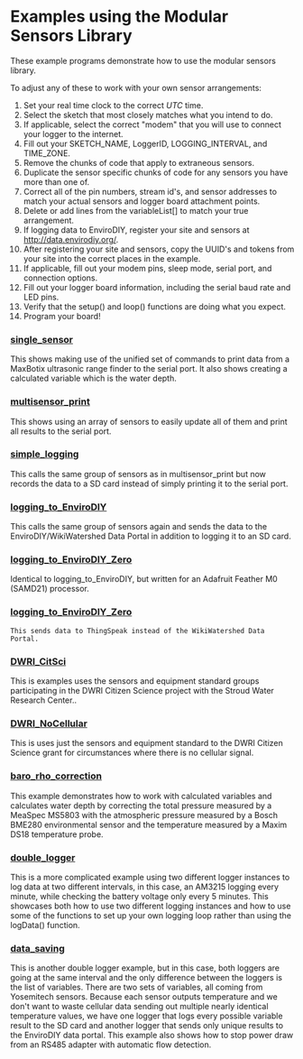 # Examples using the Modular Sensors Library

These example programs demonstrate how to  use the modular sensors library.

To adjust any of these to work with your own sensor arrangements:
1. Set your real time clock to the correct _UTC_ time.
2. Select the sketch that most closely matches what you intend to do.
3. If applicable, select the correct "modem" that you will use to connect your logger to the internet.
4. Fill out your SKETCH_NAME, LoggerID, LOGGING_INTERVAL, and TIME_ZONE.
5. Remove the chunks of code that apply to extraneous sensors.
6. Duplicate the sensor specific chunks of code for any sensors you have more than one of.
7. Correct all of the pin numbers, stream id's, and sensor addresses to match your actual sensors and logger board attachment points.
8. Delete or add lines from the variableList[] to match your true arrangement.
9. If logging data to EnviroDIY, register your site and sensors at http://data.envirodiy.org/.
10. After registering your site and sensors, copy the UUID's and tokens from your site into the correct places in the example.
11. If applicable, fill out your modem pins, sleep mode, serial port, and connection options.
12. Fill out your logger board information, including the serial baud rate and LED pins.
13. Verify that the setup() and loop() functions are doing what you expect.
14. Program your board!

### [single_sensor](https://github.com/EnviroDIY/ModularSensors/tree/master/examples/single_sensor)

This shows making use of the unified set of commands to print data from a MaxBotix ultrasonic range finder to the serial port.  It also shows creating a calculated variable which is the water depth.


### [multisensor_print](https://github.com/EnviroDIY/ModularSensors/tree/master/examples/multisensor_print)

This shows using an array of sensors to easily update all of them and print all results to the serial port.


### [simple_logging](https://github.com/EnviroDIY/ModularSensors/tree/master/examples/simple_logging)

This calls the same group of sensors as in multisensor_print but now records the data to a SD card instead of simply printing it to the serial port.


### [logging_to_EnviroDIY](https://github.com/EnviroDIY/ModularSensors/tree/master/examples/logging_to_EnviroDIY)

This calls the same group of sensors again and sends the data to the EnviroDIY/WikiWatershed Data Portal in addition to logging it to an SD card.


### [logging_to_EnviroDIY_Zero](https://github.com/EnviroDIY/ModularSensors/tree/master/examples/logging_to_EnviroDIY_Zero)

Identical to logging_to_EnviroDIY, but written for an Adafruit Feather M0 (SAMD21) processor.


### [logging_to_EnviroDIY_Zero](https://github.com/EnviroDIY/ModularSensors/tree/master/examples/logging_to_ThingSpeak)
    This sends data to ThingSpeak instead of the WikiWatershed Data Portal.


### [DWRI_CitSci](https://github.com/EnviroDIY/ModularSensors/tree/master/examples/)

This is examples uses the sensors and equipment standard groups participating in the DWRI Citizen Science project with the Stroud Water Research Center..


### [DWRI_NoCellular](https://github.com/EnviroDIY/ModularSensors/tree/master/examples/DWRI_NoCellular)

This is uses just the sensors and equipment standard to the DWRI Citizen Science grant for circumstances where there is no cellular signal.


### [baro_rho_correction](https://github.com/EnviroDIY/ModularSensors/tree/master/examples/baro_rho_correction)

This example demonstrates how to work with calculated variables and calculates water depth by correcting the total pressure measured by a MeaSpec MS5803 with the atmospheric pressure measured by a Bosch BME280 environmental sensor and the temperature measured by a Maxim DS18 temperature probe.


### [double_logger](https://github.com/EnviroDIY/ModularSensors/tree/master/examples/double_logger)

This is a more complicated example using two different logger instances to log data at two different intervals, in this case, an AM3215 logging every minute, while checking the battery voltage only every 5 minutes.  This showcases both how to use two different logging instances and how to use some of the functions to set up your own logging loop rather than using the logData() function.


### [data_saving](https://github.com/EnviroDIY/ModularSensors/tree/master/examples/)

This is another double logger example, but in this case, both loggers are going at the same interval and the only difference between the loggers is the list of variables.  There are two sets of variables, all coming from Yosemitech sensors.  Because each sensor outputs temperature and we don't want to waste cellular data sending out multiple nearly identical temperature values, we have one logger that logs every possible variable result to the SD card and another logger that sends only unique results to the EnviroDIY data portal.  This example also shows how to stop power draw from an RS485 adapter with automatic flow detection.
